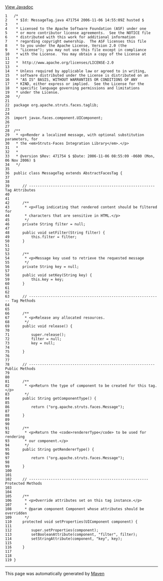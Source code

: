 [View Javadoc](../../../../../../apidocs/org/apache/struts/faces/taglib/MessageTag.html.md)


    1   /*
    2    * $Id: MessageTag.java 471754 2006-11-06 14:55:09Z husted $
    3    *
    4    * Licensed to the Apache Software Foundation (ASF) under one
    5    * or more contributor license agreements.  See the NOTICE file
    6    * distributed with this work for additional information
    7    * regarding copyright ownership.  The ASF licenses this file
    8    * to you under the Apache License, Version 2.0 (the
    9    * "License"); you may not use this file except in compliance
    10   * with the License.  You may obtain a copy of the License at
    11   *
    12   *  http://www.apache.org/licenses/LICENSE-2.0
    13   *
    14   * Unless required by applicable law or agreed to in writing,
    15   * software distributed under the License is distributed on an
    16   * "AS IS" BASIS, WITHOUT WARRANTIES OR CONDITIONS OF ANY
    17   * KIND, either express or implied.  See the License for the
    18   * specific language governing permissions and limitations
    19   * under the License.
    20   */
    21  
    22  package org.apache.struts.faces.taglib;
    23  
    24  
    25  import javax.faces.component.UIComponent;
    26  
    27  
    28  /**
    29   * <p>Render a localized message, with optional substitution parameters, for
    30   * the <em>Struts-Faces Integration Library</em>.</p>
    31   *
    32   *
    33   * @version $Rev: 471754 $ $Date: 2006-11-06 08:55:09 -0600 (Mon, 06 Nov 2006) $
    34   */
    35  
    36  public class MessageTag extends AbstractFacesTag {
    37  
    38  
    39      // ---------------------------------------------------------- Tag Attributes
    40  
    41  
    42      /**
    43       * <p>Flag indicating that rendered content should be filtered for
    44       * characters that are sensitive in HTML.</p>
    45       */
    46      private String filter = null;
    47  
    48      public void setFilter(String filter) {
    49          this.filter = filter;
    50      }
    51  
    52  
    53      /**
    54       * <p>Message key used to retrieve the requested message
    55       */
    56      private String key = null;
    57  
    58      public void setKey(String key) {
    59          this.key = key;
    60      }
    61  
    62  
    63      // ------------------------------------------------------------- Tag Methods
    64  
    65  
    66      /**
    67       * <p>Release any allocated resources.
    68       */
    69      public void release() {
    70  
    71          super.release();
    72          filter = null;
    73          key = null;
    74  
    75      }
    76  
    77  
    78      // ---------------------------------------------------------- Public Methods
    79  
    80  
    81      /**
    82       * <p>Return the type of component to be created for this tag.</p>
    83       */
    84      public String getComponentType() {
    85  
    86          return ("org.apache.struts.faces.Message");
    87  
    88      }
    89  
    90  
    91      /**
    92       * <p>Return the <code>rendererType</code> to be used for rendering
    93       * our component.</p>
    94       */
    95      public String getRendererType() {
    96  
    97          return ("org.apache.struts.faces.Message");
    98  
    99      }
    100 
    101 
    102     // ------------------------------------------------------- Protected Methods
    103 
    104 
    105     /**
    106      * <p>Override attributes set on this tag instance.</p>
    107      *
    108      * @param component Component whose attributes should be overridden
    109      */
    110     protected void setProperties(UIComponent component) {
    111 
    112         super.setProperties(component);
    113         setBooleanAttribute(component, "filter", filter);
    114         setStringAttribute(component, "key", key);
    115 
    116     }
    117 
    118 
    119 }

------------------------------------------------------------------------

This page was automatically generated by [Maven](http://maven.apache.org/)
